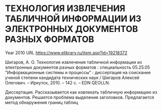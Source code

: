 # ТЕХНОЛОГИЯ ИЗВЛЕЧЕНИЯ ТАБЛИЧНОЙ ИНФОРМАЦИИ ИЗ ЭЛЕКТРОННЫХ ДОКУМЕНТОВ РАЗНЫХ ФОРМАТОВ

Year 2010
URL https://www.elibrary.ru/item.asp?id=19218372

Шигаров, А. О. Технология извлечения табличной информации из электронных документов разных форматов : специальность 05.25.05 "Информационные системы и процессы" : диссертация на соискание ученой степени кандидата технических наук / Шигаров Алексей Олегович. – Иркутск, 2010. – 142 с. – EDN QEOLLN.

Диссертация. Рассказывается как извлекать табличную информацию из документов. Решается проблема выделения заголовков. Предлагается метод обнаружения границ таблиц